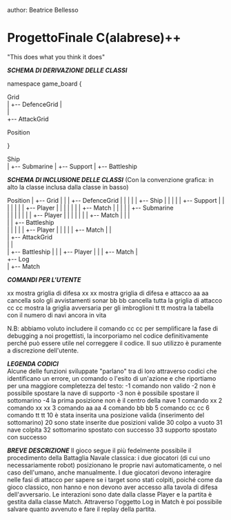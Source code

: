 author: Beatrice Bellesso

# ProgettoFinale C(alabrese)++
"This does what you think it does" 

***SCHEMA DI DERIVAZIONE DELLE CLASSI***

namespace game_board
{

Grid		
  |
  +-- DefenceGrid
  |					
  |					
  +-- AttackGrid		
							
Position						

}

Ship		
|
+-- Submarine
|
+-- Support
|
+-- Battleship

***SCHEMA DI INCLUSIONE DELLE CLASSI***
(Con la convenzione grafica: in alto la classe inclusa dalla classe in basso)

Position
|
+-- Grid
|	|
|	+-- DefenceGrid
|	|	|
|	|	+-- Ship
|	|		|
|	|		+-- Support
|	|		|	|
|	|		|	+-- Player
|	|		|		|
|	|		|		+-- Match
|	|		|
|	|		+-- Submarine	
|	|		|	|
|	|		|	+-- Player
|	|		|		|
|	|		|		+-- Match
|	|		|				
|	|		+-- Battleship	
|	|			|
|	|			+-- Player
|	|				|
|	|				+-- Match
|	|							
|	+-- AttackGrid				
|		|				
|		+-- Battleship
|		|
|		+-- Player
|			|
|			+-- Match
|						
+-- Log				
   |
   +-- Match

***COMANDI PER L'UTENTE***

xx			mostra griglia di difesa
xx xx		mostra griglia di difesa e attacco
aa aa		cancella solo gli avvistamenti sonar
bb bb		cancella tutta la griglia di attacco
cc cc		mostra la griglia avversaria per gli imbroglioni
tt tt		mostra la tabella con il numero di navi ancora in vita

N.B: abbiamo voluto includere il comando cc cc per semplificare la fase di debugging a noi progettisti, la incorporiamo nel codice definitivamente perché può essere utile nel correggere il codice. Il suo utilizzo è puramente a discrezione dell'utente.

***LEGENDA CODICI***	
Alcune delle funzioni sviluppate "parlano" tra di loro attraverso codici che identificano un errore, un comando o l'esito di un'azione e che riportiamo per una maggiore completezza del testo:
-1 comando non valido
-2 non è possibile spostare la nave di supporto
-3 non è possibile spostare il sottomarino
-4 la prima posizione non è il centro della nave
1 comando xx
2 comando xx xx
3 comando aa aa
4 comando bb bb
5 comando cc cc
6 comando tt tt
10 è stata inserita una posizione valida (inserimento del sottomarino)
20 sono state inserite due posizioni valide
30 colpo a vuoto
31 nave colpita
32 sottomarino spostato con successo
33 supporto spostato con successo

***BREVE DESCRIZIONE***
Il gioco segue il più fedelmente possibile il procedimento della Battaglia Navale classica: i due giocatori (di cui uno necessariamente robot) posizionano le proprie navi automaticamente, o nel caso dell'umano, anche manualmente. I due giocatori devono interagire nelle fasi di attacco per sapere se i target sono stati colpiti, poiché come da gioco classico, non hanno e non devono aver accesso alla tavola di difesa dell'avversario. Le interazioni sono date dalla classe Player e la partita è gestita dalla classe Match. Attraverso l'oggetto Log in Match è poi possibile salvare quanto avvenuto e fare il replay della partita. 
